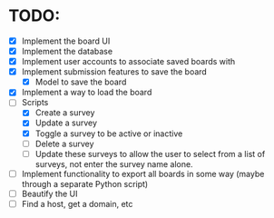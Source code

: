 # TODO:
- [x] Implement the board UI
- [x] Implement the database
- [x] Implement user accounts to associate saved boards with
- [x] Implement submission features to save the board
  - [x] Model to save the board
- [x] Implement a way to load the board
- [ ] Scripts
  - [x] Create a survey
  - [x] Update a survey
  - [x] Toggle a survey to be active or inactive
  - [ ] Delete a survey
  - [ ] Update these surveys to allow the user to select from a list of surveys, not enter the survey name alone.
- [ ] Implement functionality to export all boards in some way (maybe through a separate Python script)
- [ ] Beautify the UI
- [ ] Find a host, get a domain, etc